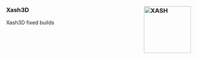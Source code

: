 ### Xash3D <img align="right" width="128" height="128" src="url" alt="XASH" />
Xash3D fixed builds

